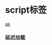 # script标签

[aa](https://blog.csdn.net/zm_miner/article/details/83011497)

### 延迟加载

<script>的每个属性设计来肯定都是有用的，下面我们就来说一说 defer 属性。
HTML 4.01 为<script> 标签定义了 'defer 属性。
这个属性的用途是表明脚本在执行时不会影响页面的构造。也就是说，脚本会被延迟到整个页面都解析完毕后再运行。
因此，在 <script> 元素中设置defer 属性，相当于告诉浏览器立即下载，但延迟执行



### 异步加载

说完了延迟加载，然后我们再说下异步加载，即使用 async属性。
HTML5 为 <script> 元素定义了 async 属性。
这个属性与 defer 属性类似，都用于改变处理脚本的行为。
同样与 defer 类似， async 只适用于外部脚本文件，并告诉浏览器立即下载文件，下载完成后立即执行。
但与 defer不同的是，标记为 async 的脚本并不保证按照指定它们的先后顺序执行